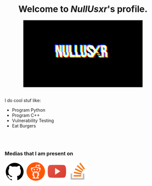 <!DOCTYPE html>
<html>
  <body>
    <center><h1>Welcome to <I>NullUsxr</I>'s profile.</h1>
	<img src="https://raw.githubusercontent.com/NullUsxr/NullUsxr/main/NullUsxr_384x216.png" alt="NullUsxr"></center>
    <br>
    <p font-family="Terminal";>I do cool stuf like: </p>
    <ul>
      <li>Program Python</li>
      <li>Program C++</li>
      <li>Vulnerability Testing</li>
      <li>Eat Burgers</li>
    </ul>
    <br>
    <br>
    <h3>Medias that I am present on</h3>
    <a href="https://www.github.com/NullUsxr"><img src="https://raw.githubusercontent.com/NullUsxr/NullUsxr/main/64x64/github_64x64.png" alt="Github"></a>
    <a href="https://www.reddit.com/u/NullUsxr"><img src="https://raw.githubusercontent.com/NullUsxr/NullUsxr/main/64x64/reddit_64x64.png" alt="Reddit"></a>
    <a href="https://www.youtube.com/channel/UCcOpTh8-EWsieQvPstZLRHg"><img src="https://raw.githubusercontent.com/NullUsxr/NullUsxr/main/64x64/youtube_64x64.png" alt="YouTube"></a>
    <a href="https://stackoverflow.com/users/18910967/nullusxr"><img src="https://raw.githubusercontent.com/NullUsxr/NullUsxr/main/64x64/stack-overflow_64x64.png" alt="Stack Overflow"></a>
  </body>
</html>
